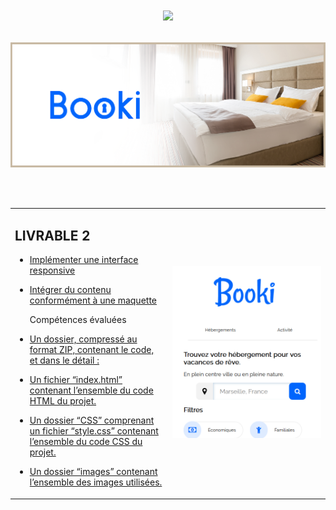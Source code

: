# <p align="center"><a href="https://github.com/franckdun/Learning-plan_Openclassrooms"><img src="https://img.shields.io/badge/🏠-🎓%20Web developer training Openclassrooms 2022%20🎓-C0CA33" width="750" ></a></p>
<!-- presentation -->
<div align="center">

[![img contact](https://github.com/franckdun/Booki_L2/blob/main/img/readme-2.PNG)](https://franckdun.github.io/La_Panthere_L4/index.html)

  <table>
	<tr>
	   <td width="50%">
	   <h2>LIVRABLE 2</h2>
     
* [Implémenter une interface responsive](https://franckdun.github.io/La_Panthere_L4/index.html)
  
* [Intégrer du contenu conformément à une maquette](https://franckdun.github.io/La_Panthere_L4/index.html)

 
    <p>Compétences évaluées</p> 
 
* [Un dossier, compressé au format ZIP, contenant le code, et dans le détail :](https://franckdun.github.io/La_Panthere_L4/index.html)

* [Un fichier “index.html” contenant l’ensemble du code HTML du projet.](https://franckdun.github.io/La_Panthere_L4/index.html)

* [Un dossier “CSS” comprenant un fichier “style.css” contenant l’ensemble du code CSS du projet.](https://franckdun.github.io/La_Panthere_L4/index.html)

* [Un dossier “images” contenant l’ensemble des images utilisées.](https://franckdun.github.io/La_Panthere_L4/index.html)
	   </td>  
	     <td width="50%">

[![img contact](https://github.com/franckdun/Booki_L2/blob/main/img/readme-1.PNG)](https://franckdun.github.io/La_Panthere_L4/index.html)
	   </td>  
	 </tr>
 </table>
</div>

